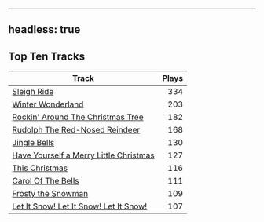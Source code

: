 
---
headless: true
---

## Top Ten Tracks

| Track | Plays |
| --- |  ---: |
|[Sleigh Ride](/songs/sleigh-ride)| 334|
|[Winter Wonderland](/songs/winter-wonderland)| 203|
|[Rockin' Around The Christmas Tree](/songs/rockin-around-the-christmas-tree)| 182|
|[Rudolph The Red-Nosed Reindeer](/songs/rudolph-the-red-nosed-reindeer)| 168|
|[Jingle Bells](/songs/jingle-bells)| 130|
|[Have Yourself a Merry Little Christmas](/songs/have-yourself-a-merry-little-christmas)| 127|
|[This Christmas](/songs/this-christmas)| 116|
|[Carol Of The Bells](/songs/carol-of-the-bells)| 111|
|[Frosty the Snowman](/songs/frosty-the-snowman)| 109|
|[Let It Snow! Let It Snow! Let It Snow!](/songs/let-it-snow-let-it-snow-let-it-snow)| 107|
